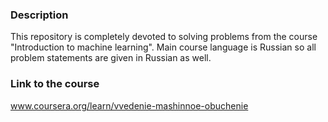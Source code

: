 ### Description
This repository is completely devoted to solving problems from the course "Introduction to machine learning".
Main course language is Russian so all problem statements are given in Russian as well.

### Link to the course
www.coursera.org/learn/vvedenie-mashinnoe-obuchenie
